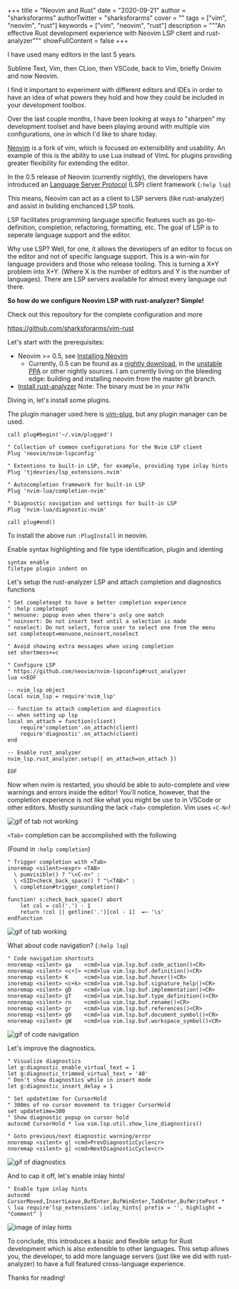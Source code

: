 +++
title = "Neovim and Rust"
date = "2020-09-21"
author = "sharksforarms"
authorTwitter = "sharksforarms"
cover = ""
tags = ["vim", "neovim", "rust"]
keywords = ["vim", "neovim", "rust"]
description = """An effective Rust development experience with Neovim LSP client
and rust-analyzer"""
showFullContent = false
+++

I have used many editors in the last 5 years.

Sublime Text, Vim, then CLion, then VSCode, back to Vim, briefly Onivim and now Neovim.

I find it important to experiment with different editors and IDEs in order to
have an idea of what powers they hold and how they could be included in your
development toolbox.

Over the last couple months, I have been looking at ways to "sharpen" my development
toolset and have been playing around with multiple vim configurations, one in which
I'd like to share today.

[Neovim](https://neovim.io/) is a fork of vim, which is focused on extensibility
and usability. An example of this is the ability to use Lua instead of VimL for
plugins providing greater flexibility for extending the editor.

In the 0.5 release of Neovim (currently nightly), the developers have introduced
an [Language Server Protocol](https://microsoft.github.io/language-server-protocol/)
(LSP) client framework (`:help lsp`)

This means, Neovim can act as a client to LSP servers (like rust-analyzer) and
assist in building enchanced LSP tools.

LSP facilitates programming language specific features such as go-to-definition,
completion, refactoring, formatting, etc. The goal of LSP is to seperate
language support and the editor.

Why use LSP? Well, for one, it allows the developers of an editor to focus on the
editor and not of specific language support. This is a win-win for language providers
and those who release tooling.  This is turning a X*Y problem into X+Y.
(Where X is the number of editors and Y is the number of languages). There are LSP
servers available for almost every language out there.

**So how do we configure Neovim LSP with rust-analyzer? Simple!**

Check out this repository for the complete configuration and more


https://github.com/sharksforarms/vim-rust

Let's start with the prerequisites:
- Neovim >= 0.5, see [Installing Neovim](https://github.com/neovim/neovim/wiki/Installing-Neovim)
  - Currently, 0.5 can be found as a
  [nightly download](https://github.com/neovim/neovim/releases/nightly),
  in the [unstable PPA](https://github.com/neovim/neovim/wiki/Installing-Neovim#ubuntu)
  or other nightly sources. I am currently living on the bleeding edge: building
  and installing neovim from the master git branch.
- [Install rust-analyzer](https://rust-analyzer.github.io/manual.html#rust-analyzer-language-server-binary)
Note: The binary must be in your `PATH`

Diving in, let's install some plugins.

The plugin manager used here is [vim-plug](https://github.com/junegunn/vim-plug),
but any plugin manager can be used.

```vim
call plug#begin('~/.vim/plugged')

" Collection of common configurations for the Nvim LSP client
Plug 'neovim/nvim-lspconfig'

" Extentions to built-in LSP, for example, providing type inlay hints
Plug 'tjdevries/lsp_extensions.nvim'

" Autocompletion framework for built-in LSP
Plug 'nvim-lua/completion-nvim'

" Diagnostic navigation and settings for built-in LSP
Plug 'nvim-lua/diagnostic-nvim'

call plug#end()
```

To install the above run `:PlugInstall` in neovim.

Enable syntax highlighting and file type identification, plugin and identing
```vim
syntax enable
filetype plugin indent on
```

Let's setup the rust-analyzer LSP and attach completion and diagnostics functions

```vim
" Set completeopt to have a better completion experience
" :help completeopt
" menuone: popup even when there's only one match
" noinsert: Do not insert text until a selection is made
" noselect: Do not select, force user to select one from the menu
set completeopt=menuone,noinsert,noselect

" Avoid showing extra messages when using completion
set shortmess+=c

" Configure LSP
" https://github.com/neovim/nvim-lspconfig#rust_analyzer
lua <<EOF

-- nvim_lsp object
local nvim_lsp = require'nvim_lsp'

-- function to attach completion and diagnostics
-- when setting up lsp
local on_attach = function(client)
    require'completion'.on_attach(client)
    require'diagnostic'.on_attach(client)
end

-- Enable rust_analyzer
nvim_lsp.rust_analyzer.setup({ on_attach=on_attach })

EOF
```

Now when nvim is restarted, you should be able to auto-complete and view warnings
and errors inside the editor! You'll notice, however, that the completion experience
is not like what you might be use to in VSCode or other editors.
Mostly surounding the lack `<Tab>` completion. Vim uses `<C-N>`!

![gif of tab not working](/neovim-rust/tab_complete_fail.gif "Tab Completion Fail")

`<Tab>` completion can be accomplished with the following

(Found in `:help completion`)

```vim
" Trigger completion with <Tab>
inoremap <silent><expr> <TAB>
  \ pumvisible() ? "\<C-n>" :
  \ <SID>check_back_space() ? "\<TAB>" :
  \ completion#trigger_completion()

function! s:check_back_space() abort
    let col = col('.') - 1
    return !col || getline('.')[col - 1]  =~ '\s'
endfunction
```

![gif of tab working](/neovim-rust/tab_complete_works.gif "Tab Completion Working")

What about code navigation? (`:help lsp`)

```vim
" Code navigation shortcuts
nnoremap <silent> ga    <cmd>lua vim.lsp.buf.code_action()<CR>
nnoremap <silent> <c+]> <cmd>lua vim.lsp.buf.definition()<CR>
nnoremap <silent> K     <cmd>lua vim.lsp.buf.hover()<CR>
inoremap <silent> <c+k> <cmd>lua vim.lsp.buf.signature_help()<CR>
nnoremap <silent> gD    <cmd>lua vim.lsp.buf.implementation()<CR>
nnoremap <silent> gT    <cmd>lua vim.lsp.buf.type_definition()<CR>
nnoremap <silent> rn    <cmd>lua vim.lsp.buf.rename()<CR>
nnoremap <silent> gr    <cmd>lua vim.lsp.buf.references()<CR>
nnoremap <silent> g0    <cmd>lua vim.lsp.buf.document_symbol()<CR>
nnoremap <silent> gW    <cmd>lua vim.lsp.buf.workspace_symbol()<CR>
```

![gif of code navigation](/neovim-rust/code_nav.gif "Code Navigation")

Let's improve the diagnostics.

```vim
" Visualize diagnostics
let g:diagnostic_enable_virtual_text = 1
let g:diagnostic_trimmed_virtual_text = '40'
" Don't show diagnostics while in insert mode
let g:diagnostic_insert_delay = 1

" Set updatetime for CursorHold
" 300ms of no cursor movement to trigger CursorHold
set updatetime=300
" Show diagnostic popup on cursor hold
autocmd CursorHold * lua vim.lsp.util.show_line_diagnostics()

" Goto previous/next diagnostic warning/error
nnoremap <silent> g[ <cmd>PrevDiagnosticCycle<cr>
nnoremap <silent> g] <cmd>NextDiagnosticCycle<cr>
```

![gif of diagnostics](/neovim-rust/diagnostic.gif "Diagnostics")

And to cap it off, let's enable inlay hints!

```vim
" Enable type inlay hints
autocmd CursorMoved,InsertLeave,BufEnter,BufWinEnter,TabEnter,BufWritePost *
\ lua require'lsp_extensions'.inlay_hints{ prefix = '', highlight = "Comment" }
```

![image of inlay hints](/neovim-rust/inlayhints.png "Inlay Hints")

To conclude, this introduces a basic and flexible setup for Rust development
which is also extensible to other languages. This setup allows you, the developer,
to add more language servers (just like we did with rust-analyzer) to have a full
featured cross-language experience.

Thanks for reading!
